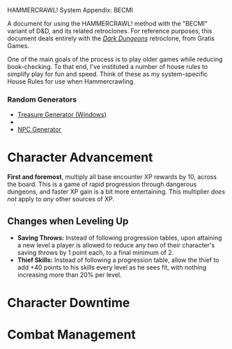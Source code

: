 HAMMERCRAWL! System Appendix: BECMI

A document for using the HAMMERCRAWL! method with the "BECMI" variant of D&D, and its related retroclones. For reference purposes, this document deals entirely with the _[Dark Dungeons](https://rpggeek.com/rpgitem/72635/dark-dungeons)_ retroclone, from Gratis Games.

One of the main goals of the process is to play older games while reducing book-checking. To that end, I've instituted a number of house rules to simplify play for fun and speed. Think of these as my system-specific House Rules for use when Hammercrawling.

### Random Generators

* [Treasure Generator (Windows)](https://drive.google.com/file/d/0B5L0rnHMuzezZzhlT1psYXFQU0k/view)
* [BECMI Utilities]: http://www.dragonsfoot.org/forums/viewtopic.php?f=15&t=61875
* [NPC Generator](https://agathokles.pythonanywhere.com/)

# Character Advancement

**First and foremost**, multiply all base encounter XP rewards by 10, across the board. This is a game of rapid progression through dangerous dungeons, and faster XP gain is a bit more entertaining. This multiplier *does not* apply to *any* other sources of XP.

## Changes when Leveling Up

* **Saving Throws:** Instead of following progression tables, upon attaining a new level a player is allowed to reduce any two of their character's saving throws by 1 point each, to a final minimum of 2.
* **Thief Skills:** Instead of following a progression table, allow the thief to add +40 points to his skills every level as he sees fit, with nothing increasing more than 20% per level.


# Character Downtime



# Combat Management


